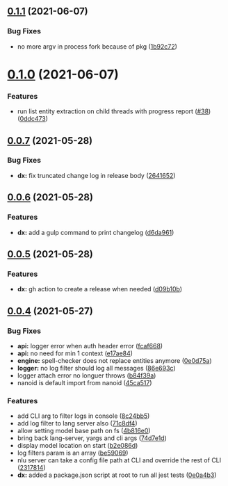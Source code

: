 ## [0.1.1](https://github.com/botpress/nlu/compare/v0.1.0...v0.1.1) (2021-06-07)


### Bug Fixes

* no more argv in process fork because of pkg ([1b92c72](https://github.com/botpress/nlu/commit/1b92c72106f3140daf8820f6143c3ca63ea10034))



# [0.1.0](https://github.com/botpress/nlu/compare/v0.0.7...v0.1.0) (2021-06-07)


### Features

* run list entity extraction on child threads with progress report ([#38](https://github.com/botpress/nlu/issues/38)) ([0ddc473](https://github.com/botpress/nlu/commit/0ddc4731365c5c9f98eea64d70491ee8ecadd25d))



## [0.0.7](https://github.com/botpress/nlu/compare/v0.0.6...v0.0.7) (2021-05-28)


### Bug Fixes

* **dx:** fix truncated change log in release body ([2641652](https://github.com/botpress/nlu/commit/2641652bf3b028d30a7407545702ec4e2d1a00dc))



## [0.0.6](https://github.com/botpress/nlu/compare/v0.0.5...v0.0.6) (2021-05-28)


### Features

* **dx:** add a gulp command to print changelog ([d6da961](https://github.com/botpress/nlu/commit/d6da96134f46c6808ea46d1d38fa36dbb46a5ee1))



## [0.0.5](https://github.com/botpress/nlu/compare/v0.0.4...v0.0.5) (2021-05-28)


### Features

* **dx:** gh action to create a release when needed ([d09b10b](https://github.com/botpress/nlu/commit/d09b10b856d86470265f0862c17e68ea133758be))



## [0.0.4](https://github.com/botpress/nlu/compare/v0.0.2...v0.0.4) (2021-05-27)

### Bug Fixes

- **api:** logger error when auth header error ([fcaf668](https://github.com/botpress/nlu/commit/fcaf668d94048e9bb3d26999e857ac0583eabf96))
- **api:** no need for min 1 context ([e17ae84](https://github.com/botpress/nlu/commit/e17ae84df4d9d1c9d2102ecf3c470547bcf35147))
- **engine:** spell-checker does not replace entities anymore ([0e0d75a](https://github.com/botpress/nlu/commit/0e0d75a8efa2bb00d9b5c3c08f5873cc66425251))
- **logger:** no log filter should log all messages ([86e693c](https://github.com/botpress/nlu/commit/86e693c579e5a2a88648dc9810f55821db69b00d))
- logger attach error no longuer throws ([b84f39a](https://github.com/botpress/nlu/commit/b84f39abd6eea9f8bdd56ec1dbaf5dad5a5e75d4))
- nanoid is default import from nanoid ([45ca517](https://github.com/botpress/nlu/commit/45ca517250002b230f455049a409867b60cc8836))

### Features

- add CLI arg to filter logs in console ([8c24bb5](https://github.com/botpress/nlu/commit/8c24bb522c4a81f599fe5dc349d06ae0fed1950f))
- add log filter to lang server also ([71c8df4](https://github.com/botpress/nlu/commit/71c8df46382e8eeeabe25c93bc6914d7d63c3918))
- allow setting model base path on fs ([4b816e0](https://github.com/botpress/nlu/commit/4b816e0dde2c5dcb568d731bbcb7d8080156450e))
- bring back lang-server, yargs and cli args ([74d7e1d](https://github.com/botpress/nlu/commit/74d7e1daf6d8f5ec4a0a237278e4e74656c87f70))
- display model location on start ([b2e086d](https://github.com/botpress/nlu/commit/b2e086d5760b45ba01d641e4da4f4fb72d4c0649))
- log filters param is an array ([be59069](https://github.com/botpress/nlu/commit/be590695976efb54a7cfb7f8e2e4cf9f8df3e8de))
- nlu server can take a config file path at CLI and override the rest of CLI ([2317814](https://github.com/botpress/nlu/commit/23178149a5f419538bd812353cc2db95d90883f3))
- **dx:** added a package.json script at root to run all jest tests ([0e0a4b3](https://github.com/botpress/nlu/commit/0e0a4b32919af84329a5b6f84ba70ff8a0be1b71))
